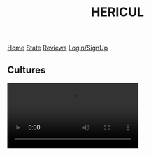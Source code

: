 <!DOCTYPE html>
<html lang="en">
<head>
    <meta charset="UTF-8">
    <meta name="viewport" content="width=device-width, initial-scale=1.0">
    <title>HERICUL</title>
    <link rel="stylesheet" href="style/style.css">
<body>
    <header>
        <h1>HERICUL</h1>
    </header>
    <nav>
        <a href="#">Home</a>
        <a href="#">State</a>
        <a href="#">Reviews</a>
        <a href="#">Login/SignUp</SignUp></a>
    </nav>
    <main>
        <section>
            <h2>Cultures</h2>
            <video src=""></video>
        </section>
    </main>
</body>
</html>
